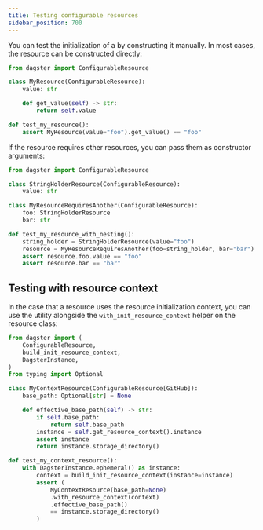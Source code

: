 ```yaml
---
title: Testing configurable resources
sidebar_position: 700
---
```


You can test the initialization of a <PyObject object="ConfigurableResource"/> by constructing it manually. In most cases, the resource can be constructed directly:

```python file=/concepts/resources/pythonic_resources.py startafter=start_new_resource_testing endbefore=end_new_resource_testing dedent=4
from dagster import ConfigurableResource

class MyResource(ConfigurableResource):
    value: str

    def get_value(self) -> str:
        return self.value

def test_my_resource():
    assert MyResource(value="foo").get_value() == "foo"
```

If the resource requires other resources, you can pass them as constructor arguments:

```python file=/concepts/resources/pythonic_resources.py startafter=start_new_resource_testing_with_nesting endbefore=end_new_resource_testing_with_nesting dedent=4
from dagster import ConfigurableResource

class StringHolderResource(ConfigurableResource):
    value: str

class MyResourceRequiresAnother(ConfigurableResource):
    foo: StringHolderResource
    bar: str

def test_my_resource_with_nesting():
    string_holder = StringHolderResource(value="foo")
    resource = MyResourceRequiresAnother(foo=string_holder, bar="bar")
    assert resource.foo.value == "foo"
    assert resource.bar == "bar"
```

## Testing with resource context

In the case that a resource uses the resource initialization context, you can use the <PyObject object="build_init_resource_context"/> utility alongside the `with_init_resource_context` helper on the resource class:

```python file=/concepts/resources/pythonic_resources.py startafter=start_new_resource_testing_with_context endbefore=end_new_resource_testing_with_context dedent=4
from dagster import (
    ConfigurableResource,
    build_init_resource_context,
    DagsterInstance,
)
from typing import Optional

class MyContextResource(ConfigurableResource[GitHub]):
    base_path: Optional[str] = None

    def effective_base_path(self) -> str:
        if self.base_path:
            return self.base_path
        instance = self.get_resource_context().instance
        assert instance
        return instance.storage_directory()

def test_my_context_resource():
    with DagsterInstance.ephemeral() as instance:
        context = build_init_resource_context(instance=instance)
        assert (
            MyContextResource(base_path=None)
            .with_resource_context(context)
            .effective_base_path()
            == instance.storage_directory()
        )
```
